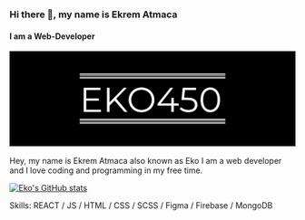 ### Hi there 👋, my name is Ekrem Atmaca
#### I am a Web-Developer
![I am a Web-Developer](https://github.com/Eko450-eng/Eko450-eng/blob/main/GitHUbHeader.png)

Hey, my name is Ekrem Atmaca also known as Eko I am a web developer and I love coding and programming in my free time.

[![Eko's GitHub stats](https://github-readme-stats.vercel.app/api?username=Eko450-eng)](https://github.com/anuraghazra/github-readme-stats)

Skills: REACT / JS / HTML / CSS / SCSS / Figma / Firebase / MongoDB 
